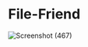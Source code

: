 
# File-Friend

![Screenshot (467)](https://github.com/prerna-rn/File-Friend/assets/97434896/ce67cc19-2694-4478-a2eb-111cbaeeb7eb)
